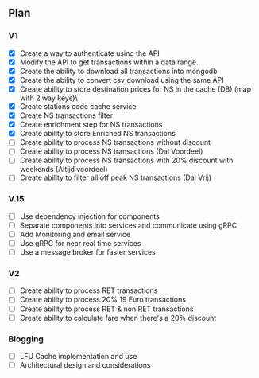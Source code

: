 ## Plan

### V1

- [X] Create a way to authenticate using the API
- [X] Modify the API to get transactions within a data range.
- [X] Create the ability to download all transactions into mongodb
- [X] Create the ability to convert csv download using the same API
- [X] Create ability to store destination prices for NS in the cache (DB) (map with 2 way keys)\
- [X] Create stations code cache service
- [X] Create NS transactions filter
- [X] Create enrichment step for NS transactions
- [X] Create ability to store Enriched NS transactions
- [ ] Create ability to process NS transactions without discount
- [ ] Create ability to process NS transactions (Dal Voordeel)
- [ ] Create ability to process NS transactions with 20% discount with weekends (Altijd voordeel)
- [ ] Create ability to filter all off peak NS transactions (Dal Vrij)

### V.15
- [ ] Use dependency injection for components
- [ ] Separate components into services and communicate using gRPC
- [ ] Add Monitoring and email service
- [ ] Use gRPC for near real time services
- [ ] Use a message broker for faster services

### V2
- [ ] Create ability to process RET transactions
- [ ] Create ability to process 20% 19 Euro transactions
- [ ] Create ability to process RET & non RET transactions
- [ ] Create ability to calculate fare when there's a 20% discount 

### Blogging

- [ ] LFU Cache implementation and use
- [ ] Architectural design and considerations
